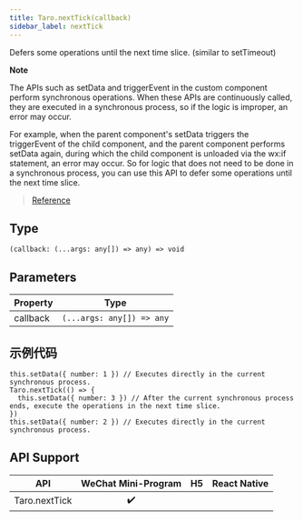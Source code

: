 ```yaml
---
title: Taro.nextTick(callback)
sidebar_label: nextTick
---
```


Defers some operations until the next time slice. (similar to setTimeout)

**Note**

The APIs such as setData and triggerEvent in the custom component perform synchronous operations. When these APIs are continuously called, they are executed in a synchronous process, so if the logic is improper, an error may occur.

For example, when the parent component's setData triggers the triggerEvent of the child component, and the parent component performs setData again, during which the child component is unloaded via the wx:if statement, an error may occur. So for logic that does not need to be done in a synchronous process, you can use this API to defer some operations until the next time slice.

> [Reference](https://developers.weixin.qq.com/miniprogram/en/dev/api/ui/custom-component/wx.nextTick.html)

## Type

```tsx
(callback: (...args: any[]) => any) => void
```

## Parameters

<table>
  <thead>
    <tr>
      <th>Property</th>
      <th>Type</th>
    </tr>
  </thead>
  <tbody>
    <tr>
      <td>callback</td>
      <td><code>(...args: any[]) =&gt; any</code></td>
    </tr>
  </tbody>
</table>

## 示例代码

```tsx
this.setData({ number: 1 }) // Executes directly in the current synchronous process.
Taro.nextTick(() => {
  this.setData({ number: 3 }) // After the current synchronous process ends, execute the operations in the next time slice.
})
this.setData({ number: 2 }) // Executes directly in the current synchronous process.
```

## API Support

| API | WeChat Mini-Program | H5 | React Native |
| :---: | :---: | :---: | :---: |
| Taro.nextTick | ✔️ |  |  |
